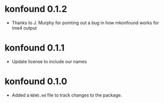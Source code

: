 # konfound 0.1.2

* Thanks to J. Murphy for pointing out a bug in how mkonfound works for lme4 output

# konfound 0.1.1

* Update license to include our names

# konfound 0.1.0

* Added a `NEWS.md` file to track changes to the package.
